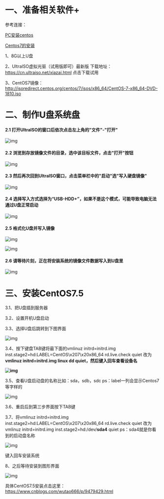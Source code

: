#  一、准备相关软件+

参考连接：

[PC安装centos](https://www.cnblogs.com/wutao666/p/10700158.html)

[Centos7的安装](https://www.cnblogs.com/Hello-java/p/8628917.html)

1、8G以上U盘

2、UltraISO虚拟光驱（试用版即可）最新版 下载地址：https://cn.ultraiso.net/xiazai.html 点击下载试用

3、CentOS7镜像：http://isoredirect.centos.org/centos/7/isos/x86_64/CentOS-7-x86_64-DVD-1810.iso

# 二、制作U盘系统盘

#### 2.1 打开UltraISO的窗口后依次点击左上角的"文件"-"打开"

![img](Imag/1465656-20190413102926461-1883348426.png)

#### 2.2 浏览到存放镜像文件的目录，选中该目标文件，点击"打开"按钮

![img](Imag/1465656-20190413103144048-1219059149.png)

#### 2.3 然后再次回到UltraISO窗口，点击菜单栏中的"启动"选"写入硬盘镜像"

![img](Imag/1465656-20190413103812005-395951237.png)

 

#### 2.4 选择写入方式选择为“USB-HDD+”，如果不是这个模式，可能导致电脑无法通过U盘正常启动

![img](Imag/1465656-20190413103938168-521446985.png)

#### 2.5 格式化U盘并写入镜像

![img](Imag/1465656-20190413104021093-1193798664.png)

![img](Imag/1465656-20190413104042058-2085728373.png)

#### 2.6 请等待片刻，正在将安装系统的镜像文件数据写入到U盘里

![img](Imag/1465656-20190413104116158-529567383.png)

# 三、安装CentOS7.5

3.1、把U盘插到服务器

3.2、设置开机U盘启动 

3.3、选择U盘后跳转到下图界面

![img](Imag/1465656-20190413105103985-376473449.png)

3.4、按下键盘TAB键将最下面的vmlinuz initrd=initrd.img inst.stage2=hd:LABEL=CentOS\x207\x20x86_64 rd.live.check quiet 改为 **vmlinuz initrd=initrd.img linux dd quiet，然后键入回车查看设备名**

**![img](Imag/1465656-20190413105214758-802669535.png)**

3.5、查看U盘启动盘的名称比如：sda，sdb，sdc ps：label一列会显示Centos7等字样的

![img](Imag/1465656-20190413105519238-406661707.png)

3.6、重启后到第三步界面按下TAB键

3.7、将vmlinuz initrd=initrd.img inst.stage2=hd:LABEL=CentOS\x207\x20x86_64 rd.live.check quiet 改为 vmlinuz initrd=initrd.img inst.stage2=hd:/dev/**sda4** quiet  ps：sda4就是你看到的启动盘名称

 ![img](Imag/1465656-20190413105630406-1134309610.png)

键入回车安装系统

8、之后等待安装到图形界面

![img](Imag/1465656-20190413110457095-41380248.png)

具体CentOS7.5安装点击这里：https://www.cnblogs.com/wutao666/p/9479429.html